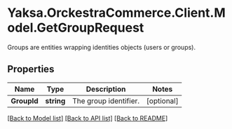 # Yaksa.OrckestraCommerce.Client.Model.GetGroupRequest
Groups are entities wrapping identities objects (users or groups).

## Properties

Name | Type | Description | Notes
------------ | ------------- | ------------- | -------------
**GroupId** | **string** | The group identifier. | [optional] 

[[Back to Model list]](../README.md#documentation-for-models) [[Back to API list]](../README.md#documentation-for-api-endpoints) [[Back to README]](../README.md)

